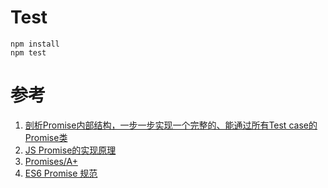 # Test
```
npm install
npm test
```

# 参考
1. [剖析Promise内部结构，一步一步实现一个完整的、能通过所有Test case的Promise类](https://github.com/xieranmaya/blog/issues/3)
2. [JS Promise的实现原理](http://bruce-xu.github.io/blogs/js/promise)
3. [Promises/A+](https://promisesaplus.com/)
4. [ES6 Promise 规范](http://www.ecma-international.org/ecma-262/6.0/#sec-promise-objects)